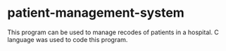 # patient-management-system
This program can be used to manage recodes of patients in a hospital. C language was used to code this program. 
